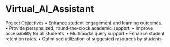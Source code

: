# Virtual_AI_Assistant
Project Objectives
• Enhance student engagement and learning outcomes.
• Provide personalized, round-the-clock academic support.
• Improve accessibility for all students.
• Multimodal query support
• Enhance student retention rates.
• Optimised utilization of suggested resources by students
